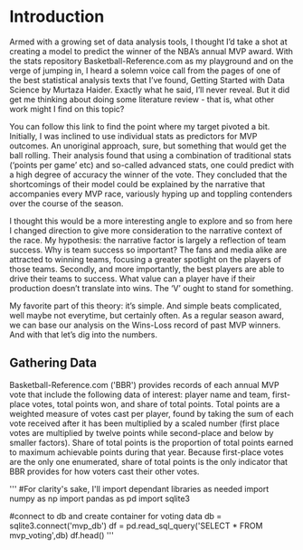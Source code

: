 # Introduction

Armed with a growing set of data analysis tools, I thought I’d take a shot at creating a model to predict the winner of the NBA’s annual MVP award. With the stats repository Basketball-Reference.com as my playground and on the verge of jumping in, I heard a solemn voice call from the pages of one of the best statistical analysis texts that I’ve found, Getting Started with Data Science by Murtaza Haider. Exactly what he said, I’ll never reveal. But it did get me thinking about doing some literature review - that is, what other work might I find on this topic?

You can follow this link to find the point where my target pivoted a bit. Initially, I was inclined to use individual stats as predictors for MVP outcomes. An unoriginal approach, sure, but something that would get the ball rolling. Their analysis found that using a combination of traditional stats (‘points per game’ etc) and so-called advanced stats, one could predict with a high degree of accuracy the winner of the vote. They concluded that the shortcomings of their model could be explained by the narrative that accompanies every MVP race, variously hyping up and toppling contenders over the course of the season.

I thought this would be a more interesting angle to explore and so from here I changed direction to give more consideration to the narrative context of the race. My hypothesis: the narrative factor is largely a reflection of team success. Why is team success so important? The fans and media alike are attracted to winning teams, focusing a greater spotlight on the players of those teams. Secondly, and more importantly, the best players are able to drive their teams to success. What value can a player have if their production doesn’t translate into wins. The ‘V’ ought to stand for something.

My favorite part of this theory: it’s simple. And simple beats complicated, well maybe not everytime, but certainly often. As a regular season award, we can base our analysis on the Wins-Loss record of past MVP winners. And with that let’s dig into the numbers.

## Gathering Data

Basketball-Reference.com ('BBR') provides records of each annual MVP vote that include the following data of interest: player name and team, first-place votes, total points won, and share of total points. Total points are a weighted measure of votes cast per player, found by taking the sum of each vote received after it has been multiplied by a scaled number (first place votes are multiplied by twelve points while second-place and below by smaller factors). Share of total points is the proportion of total points earned to maximum achievable points during that year. Because first-place votes are the only one enumerated, share of total points is the only indicator that BBR provides for how voters cast their other votes.

'''
#For clarity's sake, I'll import dependant libraries as needed
import numpy as np
import pandas as pd
import sqlite3

#connect to db and create container for voting data
db = sqlite3.connect('mvp_db')
df = pd.read_sql_query('SELECT * FROM mvp_voting',db)
df.head()
'''
